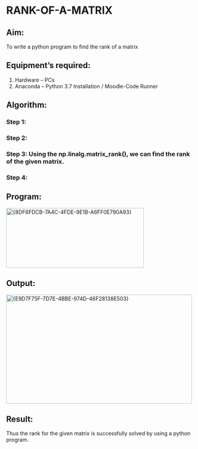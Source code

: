 # RANK-OF-A-MATRIX
## Aim:
To write a python program to find the rank of a matrix
## Equipment’s required:
1. 	Hardware – PCs
2. 	Anaconda – Python 3.7 Installation / Moodle-Code Runner
## Algorithm:
### Step 1: 
### Step 2: 
### Step 3: Using the np.linalg.matrix_rank(), we can find the rank of the given matrix.
### Step 4: 
## Program:
<img width="369" height="160" alt="{8DF6FDCB-7A4C-4FDE-9E1B-A6FF0E790A93}" src="https://github.com/user-attachments/assets/63e901c7-16cb-4757-a81e-1ce37d0473a6" />

## Output:
<img width="498" height="292" alt="{E9D7F75F-7D7E-4BBE-974D-46F28138E503}" src="https://github.com/user-attachments/assets/401ed69e-6529-4679-a89e-d19c14fcd2c3" />

## Result:
Thus the rank for the given matrix is successfully solved by  using a python program.

